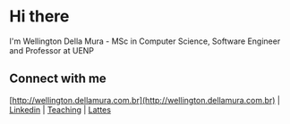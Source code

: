 # Hi there

I'm Wellington Della Mura - MSc in Computer Science, Software Engineer and Professor at UENP

## Connect with me
[http://wellington.dellamura.com.br](http://wellington.dellamura.com.br) |
[Linkedin](http://linkedin.com/wellingtondellamura) |
[Teaching](http://cct.uenp.edu.br/wellington) |
[Lattes](http://lattes.cnpq.br/0689979338493277)
